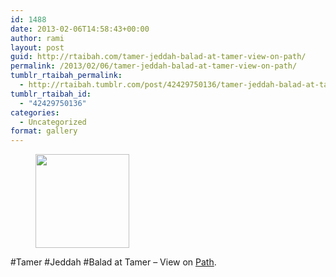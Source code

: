 ```yaml
---
id: 1488
date: 2013-02-06T14:58:43+00:00
author: rami
layout: post
guid: http://rtaibah.com/tamer-jeddah-balad-at-tamer-view-on-path/
permalink: /2013/02/06/tamer-jeddah-balad-at-tamer-view-on-path/
tumblr_rtaibah_permalink:
  - http://rtaibah.tumblr.com/post/42429750136/tamer-jeddah-balad-at-tamer-view-on-path
tumblr_rtaibah_id:
  - "42429750136"
categories:
  - Uncategorized
format: gallery
---
```

<div id='gallery-182' class='gallery galleryid-1488 gallery-columns-3 gallery-size-thumbnail'>
  <figure class='gallery-item'> 
  
  <div class='gallery-icon portrait'>
    <a href='http://139.59.20.41/2013/02/06/tamer-jeddah-balad-at-tamer-view-on-path/attachment/1489/'><img width="150" height="150" src="http://139.59.20.41/wp-content/uploads/2013/02/tumblr_mht09w2yyI1qb4qlko1_1280-150x150.jpg" class="attachment-thumbnail size-thumbnail" alt="" srcset="http://139.59.20.41/wp-content/uploads/2013/02/tumblr_mht09w2yyI1qb4qlko1_1280-150x150.jpg 150w, http://139.59.20.41/wp-content/uploads/2013/02/tumblr_mht09w2yyI1qb4qlko1_1280-100x100.jpg 100w" sizes="100vw" /></a>
  </div></figure>
</div>

#Tamer #Jeddah #Balad at Tamer – View on [Path](https://path.com/p/viI9R).
